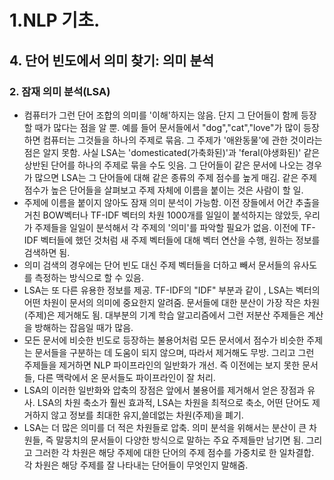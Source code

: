 # 1.NLP 기초.
## 4. 단어 빈도에서 의미 찾기: 의미 분석
### 2. 잠재 의미 분석(LSA)
- 컴퓨터가 그런 단어 조합의 의미를 '이해'하지는 않음. 단지 그 단어들이 함께 등장할 때가 많다는 점을 알 뿐. 예를 들어 문서들에서 "dog","cat","love"가 많이 등장하면 컴퓨터는 그것들을 하나의 주제로 묶음. 그 주제가 '애완동물'에 관한 것이라는 점은 알지 못함. 사실 LSA는 'domesticated(가축화된)'과 'feral(야생화된)' 같은 상반된 단어를 하나의 주제로 묶을 수도 잇음. 그 단어들이 같은 문서에 나오는 경우가 많으면 LSA는 그 단어들에 대해 같은 종류의 주제 점수를 높게 매김. 같은 주제 점수가 높은 단어들을 살펴보고 주제 자체에 이름을 붙이는 것은 사람이 할 일.
- 주제에 이름을 붙이지 않아도 잠재 의미 분석이 가능함. 이전 장들에서 어간 추출을 거친 BOW벡터나 TF-IDF 벡터의 차원 1000개를 일일이 붙석하지는 않았듯, 우리가 주제들을 일일이 분석해서 각 주제의 '의미'를 파악할 필요가 없음. 이전에 TF-IDF 벡터들에 했던 것처럼 새 주제 벡터들에 대해 벡터 연산을 수행, 원하는 정보를 검색하면 됨.
- 의미 검색의 경우에는 단어 빈도 대신 주제 벡터들을 더하고 빼서 문서들의 유사도를 측정하는 방식으로 할 수 있음.
- LSA는 또 다른 유용한 정보를 제공. TF-IDF의 "IDF" 부분과 같이 , LSA는 벡터의 어떤 차원이 문서의 의미에 중요한지 알려줌. 문서들에 대한 분산이 가장 작은 차원(주제)은 제거해도 됨. 대부분의 기계 학습 알고리즘에서 그런 저분산 주제들은 계산을 방해하는 잡음일 때가 많음.
- 모든 문서에 비슷한 빈도로 등장하는 불용어처럼 모든 문서에서 점수가 비슷한 주제는 문서들을 구분하는 데 도움이 되지 않으며, 따라서 제거해도 무방. 그리고 그런 주제들을 제거하면 NLP 파이프라인의 일반화가 개선. 즉 이전에는 보지 못한 문서들, 다른 맥락에서 온 문서들도 파이프라인이 잘 처리.
- LSA의 이러한 일반화와 압축의 장점은 앞에서 불용어를 제거해서 얻은 장점과 유사. LSA의 차원 축소가 훨씬 효과적, LSA는 차원을 최적으로 축소, 어떤 단어도 제거하지 않고 정보를 최대한 유지,쓸데없는 차원(주제)을 폐기.
- LSA는 더 많은 의미를 더 적은 차원들로 압축. 의미 분석을 위해서는 분산이 큰 차원들, 즉 말뭉치의 문서들이 다양한 방식으로 말하는 주요 주제들만 남기면 됨. 그리고 그러한 각 차원은 해당 주제에 대한 단어의 주제 점수를 가중치로 한 일차결합. 각 차원은 해당 주제를 잘 나타내는 단어들이 무엇인지 말해줌.